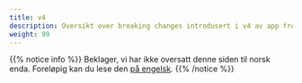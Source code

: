```yaml
---
title: v4
description: Oversikt over breaking changes introdusert i v4 av app frontend.
weight: 99
---
```


{{% notice info %}}
Beklager, vi har ikke oversatt denne siden til norsk enda. Foreløpig kan du lese den [på engelsk](/en/community/changelog/app-frontend/v4/).
{{% /notice %}}

